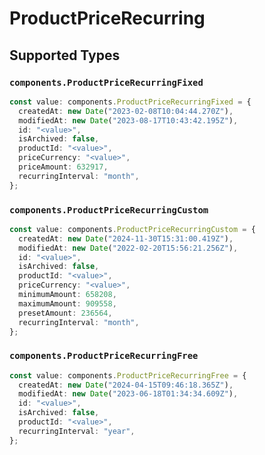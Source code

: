 # ProductPriceRecurring


## Supported Types

### `components.ProductPriceRecurringFixed`

```typescript
const value: components.ProductPriceRecurringFixed = {
  createdAt: new Date("2023-02-08T10:04:44.270Z"),
  modifiedAt: new Date("2023-08-17T10:43:42.195Z"),
  id: "<value>",
  isArchived: false,
  productId: "<value>",
  priceCurrency: "<value>",
  priceAmount: 632917,
  recurringInterval: "month",
};
```

### `components.ProductPriceRecurringCustom`

```typescript
const value: components.ProductPriceRecurringCustom = {
  createdAt: new Date("2024-11-30T15:31:00.419Z"),
  modifiedAt: new Date("2022-02-20T15:56:21.256Z"),
  id: "<value>",
  isArchived: false,
  productId: "<value>",
  priceCurrency: "<value>",
  minimumAmount: 658208,
  maximumAmount: 909558,
  presetAmount: 236564,
  recurringInterval: "month",
};
```

### `components.ProductPriceRecurringFree`

```typescript
const value: components.ProductPriceRecurringFree = {
  createdAt: new Date("2024-04-15T09:46:18.365Z"),
  modifiedAt: new Date("2023-06-18T01:34:34.609Z"),
  id: "<value>",
  isArchived: false,
  productId: "<value>",
  recurringInterval: "year",
};
```

